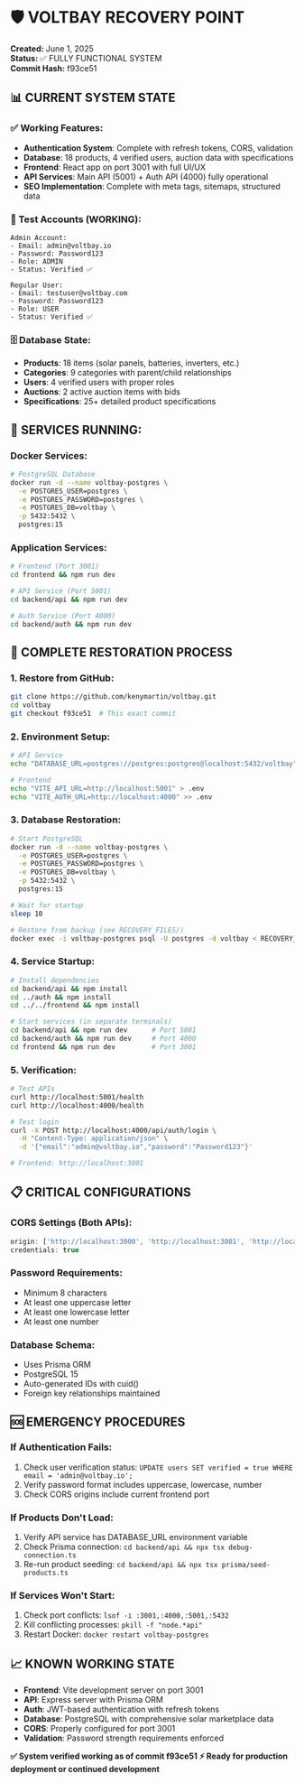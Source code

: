 # 🛡️ VOLTBAY RECOVERY POINT
**Created:** June 1, 2025  
**Status:** ✅ FULLY FUNCTIONAL SYSTEM  
**Commit Hash:** f93ce51

## 📊 CURRENT SYSTEM STATE

### ✅ Working Features:
- **Authentication System**: Complete with refresh tokens, CORS, validation
- **Database**: 18 products, 4 verified users, auction data with specifications
- **Frontend**: React app on port 3001 with full UI/UX
- **API Services**: Main API (5001) + Auth API (4000) fully operational
- **SEO Implementation**: Complete with meta tags, sitemaps, structured data

### 🔑 Test Accounts (WORKING):
```
Admin Account:
- Email: admin@voltbay.io
- Password: Password123
- Role: ADMIN
- Status: Verified ✅

Regular User:
- Email: testuser@voltbay.com  
- Password: Password123
- Role: USER
- Status: Verified ✅
```

### 🗄️ Database State:
- **Products**: 18 items (solar panels, batteries, inverters, etc.)
- **Categories**: 9 categories with parent/child relationships
- **Users**: 4 verified users with proper roles
- **Auctions**: 2 active auction items with bids
- **Specifications**: 25+ detailed product specifications

## 🚀 SERVICES RUNNING:

### Docker Services:
```bash
# PostgreSQL Database
docker run -d --name voltbay-postgres \
  -e POSTGRES_USER=postgres \
  -e POSTGRES_PASSWORD=postgres \
  -e POSTGRES_DB=voltbay \
  -p 5432:5432 \
  postgres:15
```

### Application Services:
```bash
# Frontend (Port 3001)
cd frontend && npm run dev

# API Service (Port 5001) 
cd backend/api && npm run dev

# Auth Service (Port 4000)
cd backend/auth && npm run dev
```

## 🔄 COMPLETE RESTORATION PROCESS

### 1. Restore from GitHub:
```bash
git clone https://github.com/kenymartin/voltbay.git
cd voltbay
git checkout f93ce51  # This exact commit
```

### 2. Environment Setup:
```bash
# API Service
echo "DATABASE_URL=postgres://postgres:postgres@localhost:5432/voltbay" > backend/api/.env

# Frontend  
echo "VITE_API_URL=http://localhost:5001" > .env
echo "VITE_AUTH_URL=http://localhost:4000" >> .env
```

### 3. Database Restoration:
```bash
# Start PostgreSQL
docker run -d --name voltbay-postgres \
  -e POSTGRES_USER=postgres \
  -e POSTGRES_PASSWORD=postgres \
  -e POSTGRES_DB=voltbay \
  -p 5432:5432 \
  postgres:15

# Wait for startup
sleep 10

# Restore from backup (see RECOVERY_FILES/)
docker exec -i voltbay-postgres psql -U postgres -d voltbay < RECOVERY_FILES/database_backup.sql
```

### 4. Service Startup:
```bash
# Install dependencies
cd backend/api && npm install
cd ../auth && npm install  
cd ../../frontend && npm install

# Start services (in separate terminals)
cd backend/api && npm run dev      # Port 5001
cd backend/auth && npm run dev     # Port 4000
cd frontend && npm run dev         # Port 3001
```

### 5. Verification:
```bash
# Test APIs
curl http://localhost:5001/health
curl http://localhost:4000/health

# Test login
curl -X POST http://localhost:4000/api/auth/login \
  -H "Content-Type: application/json" \
  -d '{"email":"admin@voltbay.io","password":"Password123"}'

# Frontend: http://localhost:3001
```

## 📋 CRITICAL CONFIGURATIONS

### CORS Settings (Both APIs):
```javascript
origin: ['http://localhost:3000', 'http://localhost:3001', 'http://localhost:5173']
credentials: true
```

### Password Requirements:
- Minimum 8 characters
- At least one uppercase letter
- At least one lowercase letter  
- At least one number

### Database Schema:
- Uses Prisma ORM
- PostgreSQL 15
- Auto-generated IDs with cuid()
- Foreign key relationships maintained

## 🆘 EMERGENCY PROCEDURES

### If Authentication Fails:
1. Check user verification status: `UPDATE users SET verified = true WHERE email = 'admin@voltbay.io';`
2. Verify password format includes uppercase, lowercase, number
3. Check CORS origins include current frontend port

### If Products Don't Load:
1. Verify API service has DATABASE_URL environment variable
2. Check Prisma connection: `cd backend/api && npx tsx debug-connection.ts`
3. Re-run product seeding: `cd backend/api && npx tsx prisma/seed-products.ts`

### If Services Won't Start:
1. Check port conflicts: `lsof -i :3001,:4000,:5001,:5432`
2. Kill conflicting processes: `pkill -f "node.*api"`
3. Restart Docker: `docker restart voltbay-postgres`

## 📈 KNOWN WORKING STATE
- **Frontend**: Vite development server on port 3001
- **API**: Express server with Prisma ORM 
- **Auth**: JWT-based authentication with refresh tokens
- **Database**: PostgreSQL with comprehensive solar marketplace data
- **CORS**: Properly configured for port 3001
- **Validation**: Password strength requirements enforced

**✅ System verified working as of commit f93ce51**
**⚡ Ready for production deployment or continued development** 